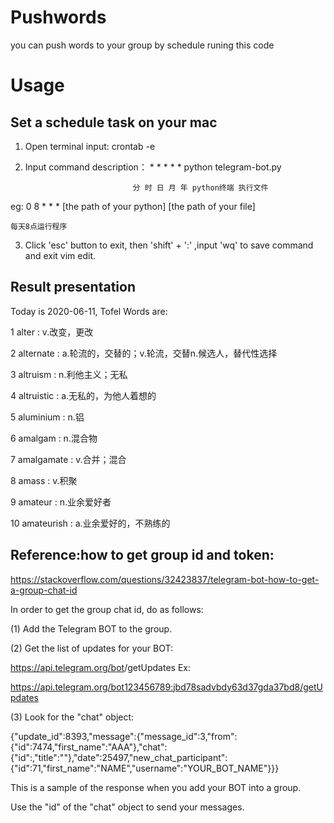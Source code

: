 # Pushwords
you can push words to your group by schedule runing this code

# Usage

## Set a schedule task on your mac

1. Open terminal input: crontab -e

2. Input command description： * * * * *  python  telegram-bot.py
                              
                               分 时 日 月 年 python终端 执行文件

eg: 0 8 * * * [the path of your python] [the path of your file]

    每天8点运行程序
   
3. Click 'esc' button to exit, then 'shift' + ':' ,input 'wq' to save command and exit vim edit.

## Result presentation

Today is 2020-06-11, Tofel Words are:

1  alter : v.改变，更改 

2  alternate : a.轮流的，交替的；v.轮流，交替n.候选人，替代性选择 

3  altruism : n.利他主义；无私 

4  altruistic : a.无私的，为他人着想的 

5  aluminium : n.铝 

6  amalgam : n.混合物 

7  amalgamate : v.合并；混合 

8  amass : v.积聚 

9  amateur : n.业余爱好者 

10  amateurish : a.业余爱好的，不熟练的



## Reference:how to get group id and token:
https://stackoverflow.com/questions/32423837/telegram-bot-how-to-get-a-group-chat-id

In order to get the group chat id, do as follows:

(1) Add the Telegram BOT to the group.

(2) Get the list of updates for your BOT:

https://api.telegram.org/bot<YourBOTToken>/getUpdates
Ex:

https://api.telegram.org/bot123456789:jbd78sadvbdy63d37gda37bd8/getUpdates

(3) Look for the "chat" object:

{"update_id":8393,"message":{"message_id":3,"from":{"id":7474,"first_name":"AAA"},"chat":{"id":,"title":""},"date":25497,"new_chat_participant":{"id":71,"first_name":"NAME","username":"YOUR_BOT_NAME"}}}

This is a sample of the response when you add your BOT into a group.

Use the "id" of the "chat" object to send your messages.



